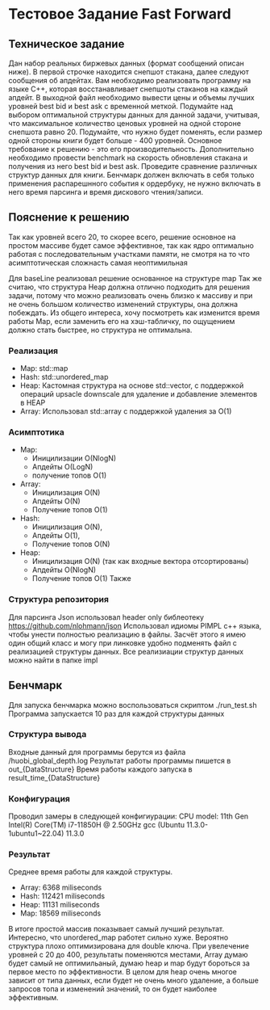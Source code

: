 # Тестовое Задание Fast Forward
## Техническое задание
Дан набор реальных биржевых данных (формат сообщений описан ниже). В
первой строчке находится снепшот стакана, далее следуют сообщения об
апдейтах.
Вам необходимо реализовать программу на языке C++, которая восстанавливает
снепшоты стаканов на каждый апдейт. В выходной файл необходимо вывести
цены и объемы лучших уровней best bid и best ask с временной меткой. Подумайте
над выбором оптимальной структуры данных для данной задачи, учитывая, что
максимальное количество ценовых уровней на одной стороне снепшота равно 20.
Подумайте, что нужно будет поменять, если размер одной стороны книги будет
больше - 400 уровней. Основное требование к решению - это его
производительность.
Дополнительно необходимо провести benchmark на скорость обновления стакана
и получения из него best bid и best ask. Проведите сравнение различных структур
данных для книги. Бенчмарк должен включать в себя только применения
распарешнного события к ордербуку, не нужно включать в него время парсинга и
время дискового чтения/записи.

## Пояснение к решению
Так как уровней всего 20, то скорее всего, решение основное на простом массиве будет самое эффективное,
так как ядро оптимально работая с последовательным участками памяти, не смотря на то что асимптотическая сложнасть самая неоптимильная

Для baseLine реализовал решение основанное на структуре map
Так же считаю, что структура Heap должна отлично подходить для решения задачи, потому что можно реализовать очень близко к массиву и при не очень большом количество изменений структуры, она должна побеждать.
Из общего интереса, хочу посмотреть как изменится время работы Map, если заменить его на хэш-табличку, по ощущением должно стать быстрее, но структура не оптимальна.
### Реализация
* Map: std::map
* Hash: std::unordered_map 
* Heap: Кастомная структура на основе std::vector, с поддержкой операций upsacle downscale для удаление и добавление элементов в HEAP
* Array: Использовал std::array с поддержкой удаления за O(1) 
### Асимптотика
* Map: 
  * Иницилизации O(NlogN)
  * Апдейты O(LogN)
  * получение топов O(1)  
* Array: 
  * Иницилизация O(N)
  * Апдейты O(N)
  * Получение топов O(1)
* Hash: 
  * Иницилизация O(N),
  * Апдейты O(1),
  * Получение топов O(N) 
* Heap: 
  * Иницилизация O(N) (так как входные вектора отсортированы)
  * Апдейты O(NlogN)
  * Получение топов O(1)
Также 
### Структура репозитория
Для парсинга Json использовал header only библеотеку https://github.com/nlohmann/json
Использовал идиомы PIMPL с++ языка, чтобы унести полностью реализацию в файлы. Засчёт этого я имею 
один общий класс и могу при линковке удобно подменять файл с реализацией структуры данных.
Все реализиации структур данных можно найти в папке impl
## Бенчмарк
Для запуска бенчмарка можно воспользоваться скриптом ./run_test.sh 
Программа запускается 10 раз для каждой структуры данных
### Cтруктура вывода
Входные данный для программы берутся из файла /huobi_global_depth.log
Результат работы программы пишется в out_{DataStructure}
Время работы каждого запуска в result_time_{DataStructure}

### Конфигурация
Проводил замеры в следующей конфигиурации:
CPU model: 11th Gen Intel(R) Core(TM) i7-11850H @ 2.50GHz
gcc (Ubuntu 11.3.0-1ubuntu1~22.04) 11.3.0

### Результат
Среднее время работы для каждой структуры. 
* Array: 6368   miliseconds  
* Hash:  112421 miliseconds
* Heap:  11131  miliseconds
* Map:   18569  miliseconds 

В итоге простой массив показывает самый лучший результат. Интересно, что unordered_map работет сильно хуже. Вероятно структура плохо оптимизирована для double ключа. 
При увелечение уровней с 20 до 400, результаты поменяются местами, Array думаю будет самый не оптимильаный, думаю heap и map будут бороться за первое место по эффективности. В целом для heap очень многое зависит от типа данных, если будет не очень много удаление, а больше запросов топа и изменений значений, то он будет наиболее эффективным. 
 
